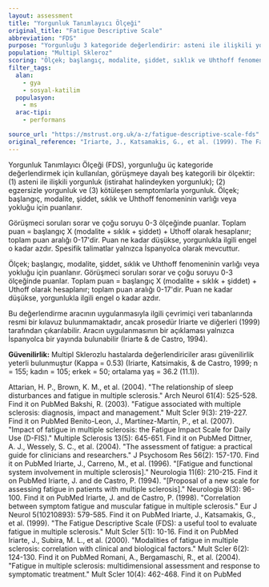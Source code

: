 ```yaml
---
layout: assessment
title: "Yorgunluk Tanımlayıcı Ölçeği"
original_title: "Fatigue Descriptive Scale"
abbreviation: "FDS"
purpose: "Yorgunluğu 3 kategoride değerlendirir: asteni ile ilişkili yorgunluk (istirahat halindeyken yorgunluk); egzersizle yorgunluk; ve kötüleşen semptomlarla yorgunluk."
population: "Multipl Skleroz"
scoring: "Ölçek; başlangıç, modalite, şiddet, sıklık ve Uhthoff fenomeninin varlığı veya yokluğu için puanlanır. Görüşmeci soruları sorar ve çoğu soruyu 0-3 ölçeğinde puanlar. Toplam puan = başlangıç X (modalite + sıklık + şiddet) + Uthoff; toplam puan aralığı 0-17'dir. Puan ne kadar düşükse, yorgunlukla ilgili engel o kadar azdır."
filter_tags:
  alan:
    - gya
    - sosyal-katilim
  populasyon:
    - ms
  arac-tipi:
    - performans

source_url: "https://mstrust.org.uk/a-z/fatigue-descriptive-scale-fds"
original_reference: "Iriarte, J., Katsamakis, G., et al. (1999). The Fatigue Descriptive Scale (FDS): a useful tool to evaluate fatigue in multiple sclerosis. Mult Scler 5(1): 10-16."
---
```





Yorgunluk Tanımlayıcı Ölçeği (FDS), yorgunluğu üç kategoride değerlendirmek için kullanılan, görüşmeye dayalı beş kategorili bir ölçektir: (1) asteni ile ilişkili yorgunluk (istirahat halindeyken yorgunluk); (2) egzersizle yorgunluk ve (3) kötüleşen semptomlarla yorgunluk. Ölçek; başlangıç, modalite, şiddet, sıklık ve Uhthoff fenomeninin varlığı veya yokluğu için puanlanır.


Görüşmeci soruları sorar ve çoğu soruyu 0-3 ölçeğinde puanlar. Toplam puan = başlangıç X (modalite + sıklık + şiddet) + Uthoff olarak hesaplanır; toplam puan aralığı 0-17'dir. Puan ne kadar düşükse, yorgunlukla ilgili engel o kadar azdır. Spesifik talimatlar yalnızca İspanyolca olarak mevcuttur.


Ölçek; başlangıç, modalite, şiddet, sıklık ve Uhthoff fenomeninin varlığı veya yokluğu için puanlanır. Görüşmeci soruları sorar ve çoğu soruyu 0-3 ölçeğinde puanlar. Toplam puan = başlangıç X (modalite + sıklık + şiddet) + Uthoff olarak hesaplanır; toplam puan aralığı 0-17'dir. Puan ne kadar düşükse, yorgunlukla ilgili engel o kadar azdır.


Bu değerlendirme aracının uygulanmasıyla ilgili çevrimiçi veri tabanlarında resmi bir kılavuz bulunmamaktadır, ancak prosedür Iriarte ve diğerleri (1999) tarafından çıkarılabilir. Aracın uygulanmasının bir açıklaması yalnızca İspanyolca bir yayında bulunabilir (Iriarte & de Castro, 1994).


**Güvenilirlik:** Multipl Sklerozlu hastalarda değerlendiriciler arası güvenilirlik yeterli bulunmuştur (Kappa = 0.53) (Iriarte, Katsimakis, & de Castro, 1999; n = 155; kadın = 105; erkek = 50; ortalama yaş = 36.2 (11.1)).


Attarian, H. P., Brown, K. M., et al. (2004). "The relationship of sleep disturbances and fatigue in multiple sclerosis." Arch Neurol 61(4): 525-528.
Find it on PubMed
Bakshi, R. (2003). "Fatigue associated with multiple sclerosis: diagnosis, impact and management." Mult Scler 9(3): 219-227.
Find it on PubMed
Benito-Leon, J., Martínez-Martín, P., et al. (2007). "Impact of fatigue in multiple sclerosis: the Fatigue Impact Scale for Daily Use (D-FIS)." Multiple Sclerosis 13(5): 645-651.
Find it on PubMed
Dittner, A. J., Wessely, S. C., et al. (2004). "The assessment of fatigue: a practical guide for clinicians and researchers." J Psychosom Res 56(2): 157-170.
Find it on PubMed
Iriarte, J., Carreno, M., et al. (1996). "[Fatigue and functional system involvement in multiple sclerosis]." Neurologia 11(6): 210-215.
Find it on PubMed
Iriarte, J. and de Castro, P. (1994). "[Proposal of a new scale for assessing fatigue in patients with multiple sclerosis]." Neurologia 9(3): 96-100.
Find it on PubMed
Iriarte, J. and de Castro, P. (1998). "Correlation between symptom fatigue and muscular fatigue in multiple sclerosis." Eur J Neurol 5(10210893): 579-585.
Find it on PubMed
Iriarte, J., Katsamakis, G., et al. (1999). "The Fatigue Descriptive Scale (FDS): a useful tool to evaluate fatigue in multiple sclerosis." Mult Scler 5(1): 10-16.
Find it on PubMed
Iriarte, J., Subira, M. L., et al. (2000). "Modalities of fatigue in multiple sclerosis: correlation with clinical and biological factors." Mult Scler 6(2): 124-130.
Find it on PubMed
Romani, A., Bergamaschi, R., et al. (2004). "Fatigue in multiple sclerosis: multidimensional assessment and response to symptomatic treatment." Mult Scler 10(4): 462-468.
Find it on PubMed

```